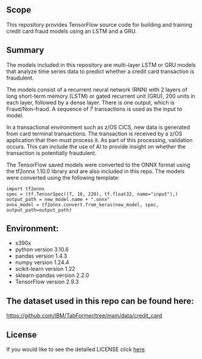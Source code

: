 ## Scope

This repository provides TensorFlow source code for building and training credit card fraud models using an LSTM and a GRU.

## Summary
The models included in this repository are multi-layer LSTM or GRU models that analyze time series data to predict whether a credit card transaction is fraudulent.

The models consist of a recurrent neural network (RNN) with 2 layers of long short-term memory (LSTM) or gated recurrent unit (GRU), 200 units in each layer, followed by a dense layer.  There is one output, which is Fraud/Non-fraud.  A sequence of 7 transactions is used as the input to model. 

In a transactional environment such as z/OS CICS, new data is generated from card terminal transactions.  The transaction is received by a z/OS application that then must process it.  As part of this processing, validation occurs.  This can include the use of AI to provide insight on whether the transaction is potentially fraudulent.

The TensorFlow saved models were converted to the ONNX format using the tf2onnx 1.10.0 library and are also included in this repo.  The models were converted using the following template:
```
import tf2onnx
spec = (tf.TensorSpec((7, 16, 220), tf.float32, name="input"),)
output_path = new_model.name + ".onnx"
onnx_model = tf2onnx.convert.from_keras(new_model, spec, output_path=output_path)
```
## Environment:
- s390x
- python version 3.10.6
- pandas version 1.4.3
- numpy version 1.24.4
- scikit-learn version 1.22
- sklearn-pandas version 2.2.0
- TensorFlow version 2.9.3

## The dataset used in this repo can be found here:  
https://github.com/IBM/TabFormer/tree/main/data/credit_card

## License

If you would like to see the detailed LICENSE click [here](LICENSE).
